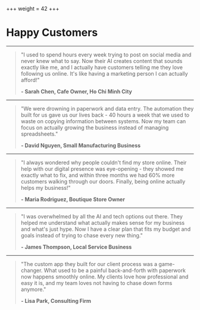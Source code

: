 +++
weight = 42
+++

# Happy Customers

---

> "I used to spend hours every week trying to post on social media and never knew what to say. Now their AI creates content that sounds exactly like me, and I actually have customers telling me they love following us online. It's like having a marketing person I can actually afford!"
>
> **- Sarah Chen, Cafe Owner, Ho Chi Minh City**

---

> "We were drowning in paperwork and data entry. The automation they built for us gave us our lives back - 40 hours a week that we used to waste on copying information between systems. Now my team can focus on actually growing the business instead of managing spreadsheets."
>
> **- David Nguyen, Small Manufacturing Business**

---

> "I always wondered why people couldn't find my store online. Their help with our digital presence was eye-opening - they showed me exactly what to fix, and within three months we had 60% more customers walking through our doors. Finally, being online actually helps my business!"
>
> **- Maria Rodriguez, Boutique Store Owner**

---

> "I was overwhelmed by all the AI and tech options out there. They helped me understand what actually makes sense for my business and what's just hype. Now I have a clear plan that fits my budget and goals instead of trying to chase every new thing."
>
> **- James Thompson, Local Service Business**

---

> "The custom app they built for our client process was a game-changer. What used to be a painful back-and-forth with paperwork now happens smoothly online. My clients love how professional and easy it is, and my team loves not having to chase down forms anymore."
>
> **- Lisa Park, Consulting Firm**
